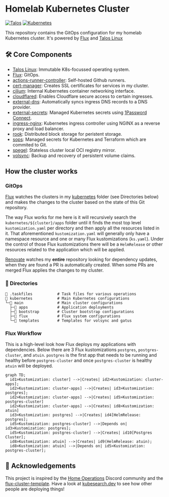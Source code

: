 # Homelab Kubernetes Cluster

[![Talos](https://img.shields.io/badge/dynamic/yaml?url=https%3A%2F%2Fraw.githubusercontent.com%2Fwipash%2Fhomelab%2Fmain%2Fkubernetes%2Fmain%2Fbootstrap%2Ftalos%2Ftalconfig.yaml&query=talosVersion&style=for-the-badge&logo=talos&logoColor=white&color=blue&label=Talos)](https://www.talos.dev/)
[![Kubernetes](https://img.shields.io/badge/dynamic/yaml?url=https%3A%2F%2Fraw.githubusercontent.com%2Fwipash%2Fhomelab%2Fmain%2Fkubernetes%2Fmain%2Fbootstrap%2Ftalos%2Ftalconfig.yaml&query=kubernetesVersion&style=for-the-badge&logo=kubernetes&logoColor=white&color=blue&label=Kubernetes)](https://kubernetes.io/)

This repository contains the GitOps configuration for my homelab Kubernetes cluster. It's powered by [Flux](https://fluxcd.io/) and [Talos Linux](https://www.talos.dev/)

## 🛠 Core Components

- [Talos Linux](https://www.talos.dev/): Immutable K8s-focussed operating system.
- [Flux](https://fluxcd.io/): GitOps.
- [actions-runner-controller](https://github.com/actions/actions-runner-controller): Self-hosted Github runners.
- [cert-manager](https://github.com/cert-manager/cert-manager): Creates SSL certificates for services in my cluster.
- [cilium](https://github.com/cilium/cilium): Internal Kubernetes container networking interface.
- [cloudflared](https://github.com/cloudflare/cloudflared): Enables Cloudflare secure access to certain ingresses.
- [external-dns](https://github.com/kubernetes-sigs/external-dns): Automatically syncs ingress DNS records to a DNS provider.
- [external-secrets](https://github.com/external-secrets/external-secrets): Managed Kubernetes secrets using [1Password Connect](https://github.com/1Password/connect).
- [ingress-nginx](https://github.com/kubernetes/ingress-nginx): Kubernetes ingress controller using NGINX as a reverse proxy and load balancer.
- [rook](https://github.com/rook/rook): Distributed block storage for peristent storage.
- [sops](https://github.com/getsops/sops): Managed secrets for Kubernetes and Terraform which are commited to Git.
- [spegel](https://github.com/spegel-org/spegel): Stateless cluster local OCI registry mirror.
- [volsync](https://github.com/backube/volsync): Backup and recovery of persistent volume claims.

## How the cluster works
### GitOps

[Flux](https://github.com/fluxcd/flux2) watches the clusters in my [kubernetes](./kubernetes/) folder (see Directories below) and makes the changes to the cluster based on the state of this Git repository.

The way Flux works for me here is it will recursively search the `kubernetes/${cluster}/apps` folder until it finds the most top level `kustomization.yaml` per directory and then apply all the resources listed in it. That aforementioned `kustomization.yaml` will generally only have a namespace resource and one or many Flux kustomizations (`ks.yaml`). Under the control of those Flux kustomizations there will be a `HelmRelease` or other resources related to the application which will be applied.

[Renovate](https://github.com/renovatebot/renovate) watches my **entire** repository looking for dependency updates, when they are found a PR is automatically created. When some PRs are merged Flux applies the changes to my cluster.

### 📂 Directories

```
📁 .taskfiles           # Task files for various operations
📁 kubernetes           # Main Kubernetes configurations
└─📁 main               # Main cluster configurations
  ├─📁 apps             # Application deployments
  ├─📁 bootstrap        # Cluster bootstrap configurations
  ├─📁 flux             # Flux system configurations
  └─📁 templates        # Templates for volsync and gatus
```

### Flux Workflow

This is a high-level look how Flux deploys my applications with dependencies. Below there are 3 Flux kustomizations `postgres`, `postgres-cluster`, and `atuin`. `postgres` is the first app that needs to be running and healthy before `postgres-cluster` and once `postgres-cluster` is healthy `atuin` will be deployed.

```mermaid
graph TD;
  id1>Kustomization: cluster] -->|Creates| id2>Kustomization: cluster-apps];
  id2>Kustomization: cluster-apps] -->|Creates| id3>Kustomization: postgres];
  id2>Kustomization: cluster-apps] -->|Creates| id5>Kustomization: postgres-cluster]
  id2>Kustomization: cluster-apps] -->|Creates| id8>Kustomization: atuin]
  id3>Kustomization: postgres] -->|Creates| id4[HelmRelease: postgres];
  id5>Kustomization: postgres-cluster] -->|Depends on| id3>Kustomization: postgres];
  id5>Kustomization: postgres-cluster] -->|Creates| id10[Postgres Cluster];
  id8>Kustomization: atuin] -->|Creates| id9(HelmRelease: atuin);
  id8>Kustomization: atuin] -->|Depends on| id5>Kustomization: postgres-cluster];
```

## 🤝 Acknowledgements

This project is inspired by the [Home Operations](https://discord.gg/home-operations) Discord community and the [flux-cluster-template](https://github.com/onedr0p/flux-cluster-template). Have a look at [kubesearch.dev](https://kubesearch.dev/) to see how other people are deploying things!
